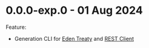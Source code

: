 # 0.0.0-exp.0 - 01 Aug 2024

Feature:

- Generation CLI for [Eden Treaty](https://elysiajs.com/eden/treaty/overview.html#eden-treaty) and [REST Client](https://marketplace.visualstudio.com/items?itemName=humao.rest-client)
